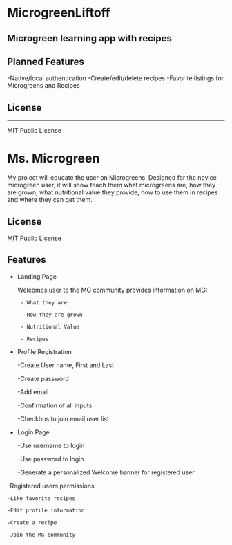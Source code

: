 # MicrogreenLiftoff
**Microgreen learning app with recipes**
-------------------------------------

**Planned Features**
---------------------------------------
-Native/local authentication
-Create/edit/delete recipes
-Favorite listings for Microgreens and Recipes

**License**
-------------------------------------
----
MIT Public License 


# Ms. Microgreen

My project will educate the user on Microgreens.  Designed for the novice microgreen user, it will show teach them what microgreens are, how they are grown, what nutritional value they provide, how to use them in recipes and where they can get them.



## License

[MIT Public License ](https://choosealicense.com/licenses/mit/)


## Features
- Landing Page

    Welcomes user to the MG community
    provides information on MG:

       - What they are

       - How they are grown

       - Nutritional Value

       - Recipes

- Profile Registration

    -Create User name, First and Last

    -Create password

    -Add email

    -Confirmation of all inputs

    -Checkbos to join email user list

- Login Page

    -Use username to login

    -Use password to login

    -Generate a personalized Welcome banner for registered user

-Registered users permissions

    -Like favorite recipes

    -Edit profile information

    -Create a recipe

    -Join the MG community 






